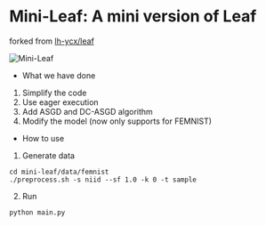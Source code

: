 # Mini-Leaf: A mini version of Leaf

forked from [lh-ycx/leaf](https://github.com/lh-ycx/leaf)

![Mini-Leaf](https://i.postimg.cc/CLDf3HFb/screenshot-19.png)

- What we have done

1. Simplify the code
4. Use eager execution
5. Add ASGD and DC-ASGD algorithm
6. Modify the model (now only supports for FEMNIST) 



- How to use

1. Generate data

```
cd mini-leaf/data/femnist
./preprocess.sh -s niid --sf 1.0 -k 0 -t sample
```

2. Run

```
python main.py
```
